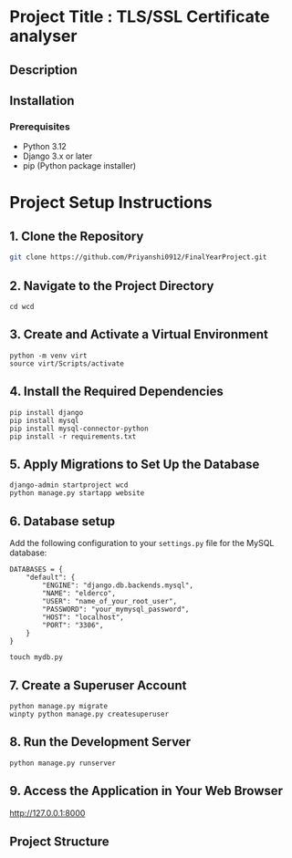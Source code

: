 # Project Title : TLS/SSL Certificate analyser

## Description





## Installation

### Prerequisites

- Python 3.12 
- Django 3.x or later
- pip (Python package installer)

# Project Setup Instructions

## 1. Clone the Repository

```bash
git clone https://github.com/Priyanshi0912/FinalYearProject.git
```

## 2. Navigate to the Project Directory
```
cd wcd
```
## 3. Create and Activate a Virtual Environment
```
python -m venv virt
source virt/Scripts/activate   
```

## 4. Install the Required Dependencies
```
pip install django
pip install mysql
pip install mysql-connector-python
pip install -r requirements.txt
```
## 5. Apply Migrations to Set Up the Database
```
django-admin startproject wcd
python manage.py startapp website
```

## 6. Database setup
Add the following configuration to your `settings.py` file for the MySQL database:

```
DATABASES = {
    "default": {
        "ENGINE": "django.db.backends.mysql",
        "NAME": "elderco",
        "USER": "name_of_your_root_user",
        "PASSWORD": "your_mymysql_password",
        "HOST": "localhost",
        "PORT": "3306",
    }
}
```

```
touch mydb.py
```

## 7. Create a Superuser Account
```
python manage.py migrate
winpty python manage.py createsuperuser  
```
## 8. Run the Development Server
```
python manage.py runserver
```

## 9. Access the Application in Your Web Browser

http://127.0.0.1:8000



## Project Structure

```


```
